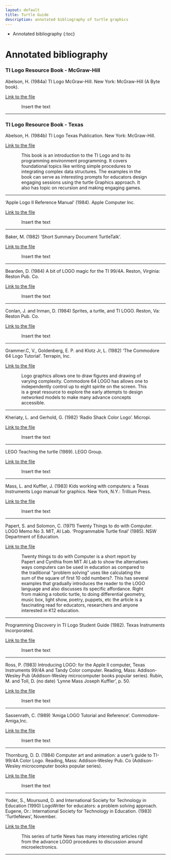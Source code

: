 ```yaml
--- 
layout: default
title: Turtle Guide
description: annotated bibliography of turtle graphics
---
```


* Annotated bibliography
{:toc}
# Annotated bibliography

### TI Logo Resource Book - McGraw-Hill

Abelson, H. (1984a) TI Logo McGraw-Hill. New York: McGraw-Hill (A Byte book).

[Link to the file]()
<p style="margin-left:10%; margin-right:10%;">
Insert the text </p>

---

### TI Logo Resource Book - Texas 

Abelson, H. (1984b) TI Logo Texas Publication. New York: McGraw-Hill.

[Link to the file]()
<p style="margin-left:10%; margin-right:10%;">
This book is an introduction to the TI Logo and to its programming environment programming. It covers foundational topics like writing simple procedures to integrating complex data structures. The examples in the book can serve as interesting prompts for educators design engaging sessions using the turtle Graphics approach. It also has topic on recursion and making engaging games.</p>

---

‘Apple Logo II Reference Manual’ (1984). Apple Computer Inc.

[Link to the file]()
<p style="margin-left:10%; margin-right:10%;">
Insert the text </p>

---

Baker, M. (1982) ‘Short Summary Document TurtleTalk’.

[Link to the file]()
<p style="margin-left:10%; margin-right:10%;">
Insert the text </p>

---

Bearden, D. (1984) A bit of LOGO magic for the TI 99/4A. Reston, Virginia: Reston Pub. Co.

[Link to the file]()
<p style="margin-left:10%; margin-right:10%;">
Insert the text </p>

---

Conlan, J. and Inman, D. (1984) Sprites, a turtle, and TI LOGO. Reston, Va: Reston Pub. Co.

[Link to the file]()
<p style="margin-left:10%; margin-right:10%;">
Insert the text </p>

---

Grammer.C, V., Goldenberg, E. P. and Klotz Jr, L. (1982) ‘The Commodore 64 Logo Tutorial’. Terrapin, Inc.

[Link to the file]()
<p style="margin-left:10%; margin-right:10%;">
Logo graphics allows one to draw figures and drawing of varying complexity. Commodore 64 LOGO has allows one to independently control up to eight spirite on the screen. This is a great resource to explore the early attempts to design networked models to make many advance concepts accessible.</p>

---

Kheriaty, L. and Gerhold, G. (1982) ‘Radio Shack Color Logo’. Micropi.

[Link to the file]()
<p style="margin-left:10%; margin-right:10%;">
Insert the text </p>

---

LEGO Teaching the turtle (1989). LEGO Group.

[Link to the file]()
<p style="margin-left:10%; margin-right:10%;">
Insert the text </p>

---

Mass, L. and Kuffler, J. (1983) Kids working with computers: a Texas Instruments Logo manual for graphics. New York, N.Y.: Trillium Press.

[Link to the file]()
<p style="margin-left:10%; margin-right:10%;">
Insert the text </p>

---

Papert, S. and Solomon, C. (1971) Twenty Things to do with Computer. LOGO Memo No 3. MIT, AI Lab.
‘Programmable Turtle final’ (1985). NSW Department of Education.

[Link to the file]()
<p style="margin-left:10%; margin-right:10%;">
Twenty things to do with Computer is a short report by Papert and Cynthia from MIT AI Lab to show the alternatives ways computers can be used in education as compared to the traditional "problem solving" uses like calculating the sum of the square of first 10 odd numbers?. This has several examples that gradually introduces the reader to the LOGO language and also discusses its specific affordance. Right from making a robotic turtle, to doing differential geometry, music box, light show, poetry, puppets, etc the article is a fascinating read for educators, researchers and anyone interested in K12 education.
 </p>

---

Programming Discovery in TI Logo Student Guide (1982). Texas Instruments Incorporated.

[Link to the file]()
<p style="margin-left:10%; margin-right:10%;">
Insert the text </p>

---

Ross, P. (1983) Introducing LOGO: for the Apple II computer, Texas Instruments 99/4A and Tandy Color computer. Reading, Mass: Addison-Wesley Pub (Addison-Wesley microcomputer books popular series).
Rubin, M. and Toll, D. (no date) ‘Lynne Mass Joseph Kuffler’, p. 50.

[Link to the file]()
<p style="margin-left:10%; margin-right:10%;">
Insert the text </p>

---

Sassenrath, C. (1989) ‘Amiga LOGO Tutorial and Reference’. Commodore-Amiga,Inc.

[Link to the file]()
<p style="margin-left:10%; margin-right:10%;">
Insert the text </p>

---

Thornburg, D. D. (1984) Computer art and animation: a user’s guide to TI-99/4A Color Logo. Reading, Mass: Addison-Wesley Pub. Co (Addison-Wesley microcomputer books popular series).

[Link to the file]()
<p style="margin-left:10%; margin-right:10%;">
Insert the text </p>

---


Yoder, S., Moursund, D. and International Society for Technology in Education (1990) LogoWriter for educators: a problem solving approach. Eugene, Or.: International Society for Technology in Education.
(1983) ‘TurtleNews’, November.

[Link to the file]()
<p style="margin-left:10%; margin-right:10%;">
This series of turtle News has many interesting articles right from the advance LOGO procedures to discussion around microelectronics.</p>

---



